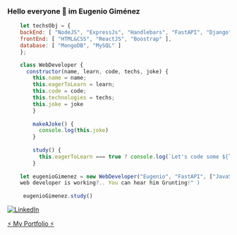 ### Hello everyone 👋 im Eugenio Giménez

```javascript
    let techsObj = {
    backEnd: [ "NodeJS", "ExpressJs", "Handlebars", "FastAPI", "Django" ],
    frontEnd: [ "HTML&CSS", "ReactJS", "Boostrap" ],
    database: [ "MongoDB", "MySQL" ]
    };

    class WebDeveloper {
      constructor(name, learn, code, techs, joke) {
        this.name = name;
        this.eagerToLearn = learn;
        this.code = code;
        this.technologies = techs;
        this.joke = joke
        }
        
        makeAJoke() {
          console.log(this.joke)
        }
        
        study() {
          this.eagerToLearn === true ? console.log(`Let's code some ${learn}`); : console.log(`Pick any and start train`);
        }
        
    let eugenioGimenez = new WebDeveloper("Eugenio", "FastAPI", ["JavaScript", "Python"], techsObj, "How can you tell that a 
    web developer is working?.. You can hear him Grunting!" )
     
     eugenioGimenez.study()
```

<a href="https://www.linkedin.com/in/eogimenez/" target="_blank"><img alt="LinkedIn" src="https://img.shields.io/badge/LinkedIn-@eoGimenez-blue?style=flat&logo=linkedin"></a>

<a href="https://portfolio-eogimenez.netlify.app/" target="_blank">⚡ My Portfolio ⚡</a>

<!--
**eoGimenez/eoGimenez** is a ✨ _special_ ✨ repository because its `README.md` (this file) appears on your GitHub profile.

Here are some ideas to get you started:

- 🔭 I’m currently working on ...
- 🌱 I’m currently learning ...
- 👯 I’m looking to collaborate on ...
- 🤔 I’m looking for help with ...
- 💬 Ask me about ...
- 📫 How to reach me: ...
- 😄 Pronouns: ...
- ⚡ Fun fact: ...

-->

